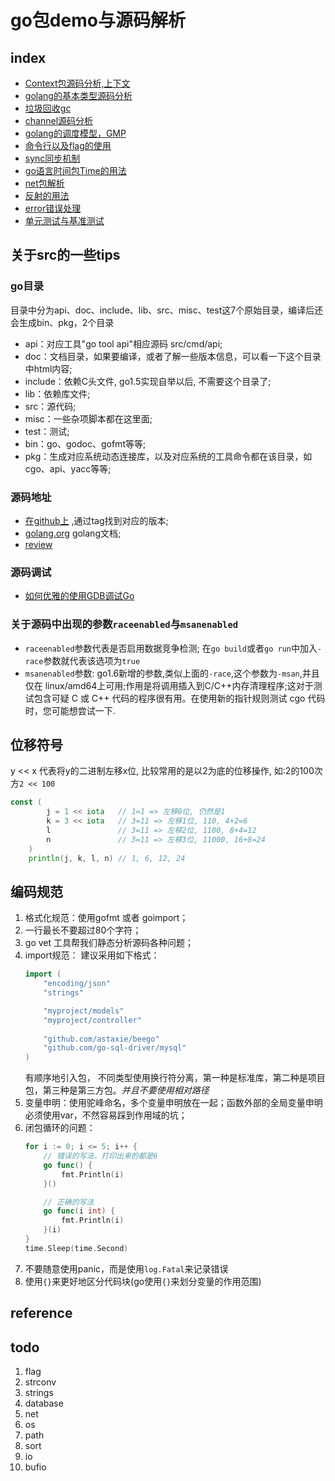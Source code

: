 # go包demo与源码解析

## index
- [Context包源码分析,上下文](./context/README.md)
- [golang的基本类型源码分析](./types/README.md)
- [垃圾回收gc](./runtime/gc.md)
- [channel源码分析](./runtime/channel.md)
- [golang的调度模型，GMP](./runtime/GMP.md)
- [命令行以及flag的使用](./flag/README.md)
- [sync同步机制](./flag/README.md)
- [go语言时间包Time的用法](./time/README.md)
- [net包解析](./net/README.md)
- [反射的用法](./reflect/README.md)
- [error错误处理](./error/.)
- [单元测试与基准测试](./testing/README.md)

## 关于src的一些tips
### go目录
目录中分为api、doc、include、lib、src、misc、test这7个原始目录，编译后还会生成bin、pkg，2个目录
- api：对应工具"go tool api"相应源码 src/cmd/api;
- doc：文档目录，如果要编译，或者了解一些版本信息，可以看一下这个目录中html内容;
- include：依赖C头文件, go1.5实现自举以后, 不需要这个目录了;
- lib：依赖库文件;
- src：源代码;
- misc：一些杂项脚本都在这里面;
- test：测试;
- bin：go、godoc、gofmt等等;
- pkg：生成对应系统动态连接库，以及对应系统的工具命令都在该目录，如cgo、api、yacc等等;

### 源码地址
- [在github上](https://github.com/golang/go/tree/go1.14.15/src) ,通过tag找到对应的版本;
- [golang.org](https://golang.org/doc/faq#history) golang文档;
- [review](https://go-review.googlesource.com/c/go/+/36476)

### 源码调试
- [如何优雅的使用GDB调试Go](https://mp.weixin.qq.com/s/xfDydcpRCmX1dR5FybI0Rw)

### 关于源码中出现的参数`raceenabled`与`msanenabled`
- `raceenabled`参数代表是否启用数据竞争检测; 在`go build`或者`go run`中加入`-race`参数就代表该选项为`true`
- `msanenabled`参数: go1.6新增的参数,类似上面的`-race`,这个参数为`-msan`,并且仅在 linux/amd64上可用;作用是将调用插入到C/C++内存清理程序;这对于测试包含可疑 C 或 C++ 代码的程序很有用。在使用新的指针规则测试 cgo 代码时，您可能想尝试一下.

## 位移符号
y << x 代表将y的二进制左移x位, 比较常用的是以2为底的位移操作, 如:2的100次方`2 << 100`
```go
const (
        j = 1 << iota	// 1=1 => 左移0位, 仍然是1
        k = 3 << iota	// 3=11 => 左移1位, 110, 4+2=6
        l				// 3=11 => 左移2位, 1100, 8+4=12
        n				// 3=11 => 左移3位, 11000, 16+8=24
    )
    println(j, k, l, n)	// 1, 6, 12, 24
```

## 编码规范
1. 格式化规范：使用gofmt 或者 goimport；
2. 一行最长不要超过80个字符；
3. go vet 工具帮我们静态分析源码各种问题；
4. import规范：
   建议采用如下格式：
   ```go
   import (
       "encoding/json"
       "strings"

       "myproject/models"
       "myproject/controller"
       
       "github.com/astaxie/beego"
       "github.com/go-sql-driver/mysql"
   )
   ```
   有顺序地引入包， 不同类型使用换行符分离，第一种是标准库，第二种是项目包，第三种是第三方包。*并且不要使用相对路径*
5. 变量申明：使用驼峰命名，多个变量申明放在一起；函数外部的全局变量申明必须使用var，不然容易踩到作用域的坑；
6. 闭包循环的问题：
    ```go
    for i := 0; i <= 5; i++ {
        // 错误的写法，打印出来的都是6
        go func() {
            fmt.Println(i)
        }()

        // 正确的写法
        go func(i int) {
            fmt.Println(i)
        }(i)
    }
    time.Sleep(time.Second)
    ```
7. 不要随意使用panic，而是使用`log.Fatal`来记录错误
8. 使用`{}`来更好地区分代码块(go使用`{}`来划分变量的作用范围)



## reference


## todo
1. flag
3. strconv
4. strings
5. database
6. net
8. os
9. path
11. sort
12. io
13. bufio
